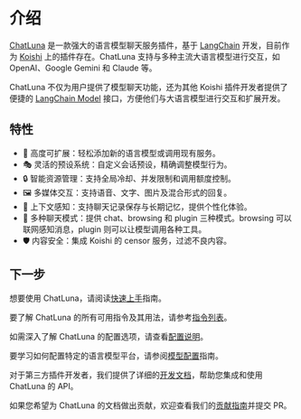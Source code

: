 # 介绍

[ChatLuna](https://github.com/ChatLunaLab/chatluna) 是一款强大的语言模型聊天服务插件，基于 [LangChain](https://github.com/langchain-ai/langchainjs) 开发，目前作为 [Koishi](https://koishi.chat/zh-CN/) 上的插件存在。ChatLuna 支持与多种主流大语言模型进行交互，如 OpenAI、Google Gemini 和 Claude 等。

ChatLuna 不仅为用户提供了模型聊天功能，还为其他 Koishi 插件开发者提供了便捷的 [LangChain Model](https://js.langchain.com/docs/concepts/#chat-models) 接口，方便他们与大语言模型进行交互和扩展开发。

## 特性

- 🔌 高度可扩展：轻松添加新的语言模型或调用现有服务。
- 🎭 灵活的预设系统：自定义会话预设，精确调整模型行为。
- 🔒 智能资源管理：支持全局冷却、并发限制和调用额度控制。
- 🖼️ 多媒体交互：支持语音、文字、图片及混合形式的回复。
- 🧠 上下文感知：支持聊天记录保存与长期记忆，提供个性化体验。
- 🔀 多种聊天模式：提供 chat、browsing 和 plugin 三种模式。browsing 可以联网感知消息，plugin 则可以让模型调用各种工具。
- 🛡️ 内容安全：集成 Koishi 的 censor 服务，过滤不良内容。

## 下一步

想要使用 ChatLuna，请阅读[快速上手](/guide/getting-started)指南。

要了解 ChatLuna 的所有可用指令及其用法，请参考[指令列表](/guide/useful-commands)。

如需深入了解 ChatLuna 的配置选项，请查看[配置说明](/guide/useful-configurations.html)。

要学习如何配置特定的语言模型平台，请参阅[模型配置](/guide/configure-model-platform/introduction.html)指南。

对于第三方插件开发者，我们提供了详细的[开发文档](/development/introduction)，帮助您集成和使用 ChatLuna 的 API。

如果您希望为 ChatLuna 的文档做出贡献，欢迎查看我们的[贡献指南](https://github.com/ChatLunaLab/doc)并提交 PR。
